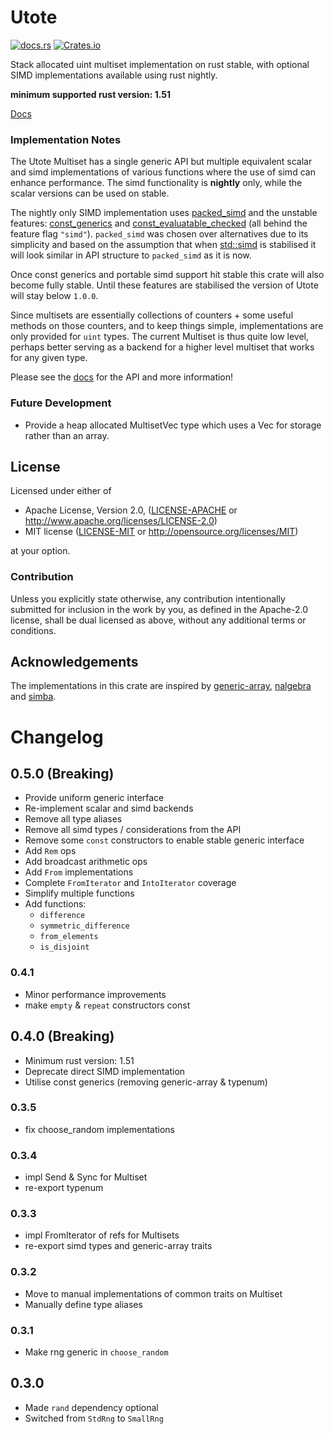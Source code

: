 # Utote

[![docs.rs](https://docs.rs/utote/badge.svg)](https://docs.rs/utote)
[![Crates.io](https://img.shields.io/crates/v/utote.svg)](https://crates.io/crates/utote)

Stack allocated uint multiset implementation on rust stable, with optional SIMD implementations available using rust
nightly.

**minimum supported rust version: 1.51**

[Docs](https://docs.rs/utote)

### Implementation Notes

The Utote Multiset has a single generic API but multiple equivalent scalar and simd implementations of various 
functions where the use of simd can enhance performance. The simd functionality is **nightly** only, while the scalar 
versions can be used on stable.

The nightly only SIMD implementation uses [packed_simd](https://rust-lang.github.io/packed_simd/packed_simd_2) and the 
unstable features: [const_generics](https://github.com/rust-lang/rust/issues/44580) and 
[const_evaluatable_checked](https://github.com/rust-lang/rust/issues/76560) (all behind the feature flag `"simd"`). 
`packed_simd` was chosen over alternatives due to its simplicity and based on the assumption that when 
[std::simd](https://github.com/rust-lang/stdsimd) is stabilised it will look similar in API structure to `packed_simd` 
as it is now.

Once const generics and portable simd support hit stable this crate will also become fully stable. Until these features 
are stabilised the version of Utote will stay below `1.0.0`.

Since multisets are essentially collections of counters + some useful methods on those counters, and to keep things 
simple, implementations are only provided for `uint` types. The current Multiset is thus quite low level, perhaps 
better serving as a backend for a higher level multiset that works for any given type.

Please see the [docs](https://docs.rs/utote) for the API and more information!

### Future Development

- Provide a heap allocated MultisetVec type which uses a Vec for storage rather than an array.

## License

Licensed under either of

 * Apache License, Version 2.0, ([LICENSE-APACHE](LICENSE-APACHE) or http://www.apache.org/licenses/LICENSE-2.0)
 * MIT license ([LICENSE-MIT](LICENSE-MIT) or http://opensource.org/licenses/MIT)

at your option.

### Contribution

Unless you explicitly state otherwise, any contribution intentionally submitted
for inclusion in the work by you, as defined in the Apache-2.0 license, shall be dual licensed as above, without any
additional terms or conditions.

## Acknowledgements

The implementations in this crate are inspired by [generic-array](https://docs.rs/generic-array/0.14.4/generic_array), 
[nalgebra](https://docs.rs/nalgebra) and [simba](https://docs.rs/simba).

# Changelog

## 0.5.0 (Breaking)
- Provide uniform generic interface
- Re-implement scalar and simd backends
- Remove all type aliases
- Remove all simd types / considerations from the API 
- Remove some `const` constructors to enable stable generic interface
- Add `Rem` ops
- Add broadcast arithmetic ops
- Add `From` implementations
- Complete `FromIterator` and `IntoIterator` coverage
- Simplify multiple functions
- Add functions: 
  - `difference`
  - `symmetric_difference`
  - `from_elements`
  - `is_disjoint`

### 0.4.1
- Minor performance improvements
- make `empty` & `repeat` constructors const

## 0.4.0 (Breaking)
- Minimum rust version: 1.51
- Deprecate direct SIMD implementation
- Utilise const generics (removing generic-array & typenum)

### 0.3.5
- fix choose_random implementations

### 0.3.4
- impl Send & Sync for Multiset
- re-export typenum

### 0.3.3
- impl FromIterator of refs for Multisets
- re-export simd types and generic-array traits

### 0.3.2
- Move to manual implementations of common traits on Multiset
- Manually define type aliases

### 0.3.1
- Make rng generic in `choose_random`

## 0.3.0
- Made `rand` dependency optional
- Switched from `StdRng` to `SmallRng`
